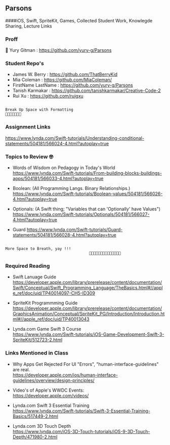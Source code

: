## Parsons 
####iOS, Swift, SpriteKit, Games, Collected Student Work, Knowlegde Sharing, Lecture Links

### Proff
🦁 Yury Gitman : https://github.com/yury-g/Parsons

### Student Repo's  
* James W. Berry : https://github.com/ThatBerryKid
* Mia Coleman : https://github.com/MiaColeman/
* FirstName LastName : https://github.com/yury-g/Parsons
* Tanish Karmakar : https://github.com/tanishkarmakar/Creative-Code-2
* Rui Xu : https://github.com/ruigxu

```

Break Up Space with Formatting 
🐶🐱🦊🐯🐰🙈🦁

```
### Assignment Links
 https://www.lynda.com/Swift-tutorials/Understanding-conditional-statements/504181/566024-4.html?autoplay=true
 
 
### Topics to Review  🤓 
* Words of Wisdom on Pedagogy in Today's World
https://www.lynda.com/Swift-tutorials/From-building-blocks-buildings-apps/504181/566033-4.html?autoplay=true

* Boolean:  (All Programming Langs. Binary Relationships.)
https://www.lynda.com/Swift-tutorials/Boolean-values/504181/566026-4.html?autoplay=true

* Optionals: (A Swift thing; "Variables that can 'Optionally' have Values")
https://www.lynda.com/Swift-tutorials/Optionals/504181/566027-4.html?autoplay=true

* Guard
https://www.lynda.com/Swift-tutorials/Guard-statements/504181/566028-4.html?autoplay=true


```

More Space to Breath, yay !!!
                                     🐯🐰🐰🦊🐯🐰🐶🐱🦊🐯🐰🙈🦁🦁            

```



### Required Reading
* Swift Lanuage Guide   
https://developer.apple.com/library/prerelease/content/documentation/Swift/Conceptual/Swift_Programming_Language/TheBasics.html#//apple_ref/doc/uid/TP40014097-CH5-ID309

*  SpriteKit Programmming Guide   
https://developer.apple.com/library/prerelease/content/documentation/GraphicsAnimation/Conceptual/SpriteKit_PG/Introduction/Introduction.html#//apple_ref/doc/uid/TP40013043

*  Lynda.com Game Swift 3 Course   
https://www.lynda.com/Swift-tutorials/iOS-Game-Development-Swift-3-SpriteKit/512723-2.html




### Links Mentioned in Class
*  Why Apps Get Rejected For UI "Errors", "human-interface-guidelines" are real.   
https://developer.apple.com/ios/human-interface-guidelines/overview/design-principles/

*  Video's of Apple's WWDC Events:  
https://developer.apple.com/videos/

*  Lynda.com Swift 3 Essential Training  
https://www.lynda.com/Swift-tutorials/Swift-3-Essential-Training-Basics/517449-2.html

*  Lynda.com  3D Touch Depth  
https://www.lynda.com/iOS-3D-Touch-tutorials/iOS-9-3D-Touch-Depth/471980-2.html

